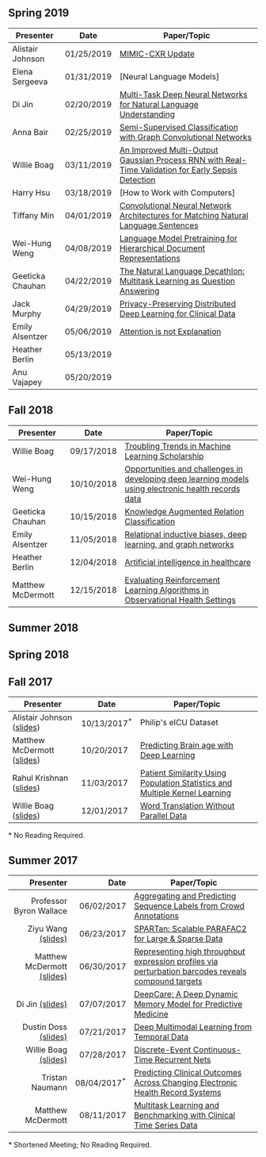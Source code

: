 ## Spring 2019

Presenter                            | Date                   | Paper/Topic
------------------------------------ | ---------------------- | ------------------------------------------------
Alistair Johnson                     | 01/25/2019             | [MIMIC-CXR Update]
Elena Sergeeva                       | 01/31/2019             | [Neural Language Models]
Di Jin                               | 02/20/2019             | [Multi-Task Deep Neural Networks for Natural Language Understanding]
Anna Bair                            | 02/25/2019             | [Semi-Supervised Classification with Graph Convolutional Networks]
Willie Boag                          | 03/11/2019             | [An Improved Multi-Output Gaussian Process RNN with Real-Time Validation for Early Sepsis Detection]
Harry Hsu                            | 03/18/2019             | [How to Work with Computers] 
Tiffany Min                          | 04/01/2019             | [Convolutional Neural Network Architectures for Matching Natural Language Sentences]
Wei-Hung Weng                        | 04/08/2019             | [Language Model Pretraining for Hierarchical Document Representations]
Geeticka Chauhan                     | 04/22/2019             | [The Natural Language Decathlon: Multitask Learning as Question Answering]
Jack Murphy                          | 04/29/2019             | [Privacy-Preserving Distributed Deep Learning for Clinical Data]
Emily Alsentzer                      | 05/06/2019             | [Attention is not Explanation]
Heather Berlin                       | 05/13/2019             | 
Anu Vajapey                          | 05/20/2019             |

[MIMIC-CXR Update]: https://www.dropbox.com/s/wvtck1ygz2bsdlf/2019-01-25%20-%20MIMIC-CXR%20MEDG.pdf?dl=0
[Multi-Task Deep Neural Networks for Natural Language Understanding]: https://arxiv.org/abs/1901.11504
[Semi-Supervised Classification with Graph Convolutional Networks]: https://arxiv.org/pdf/1609.02907.pdf
[An Improved Multi-Output Gaussian Process RNN with Real-Time Validation for Early Sepsis Detection]: http://mucmd.org/CameraReadySubmissions/53%5CCameraReadySubmission%5CCR.pdf
[Convolutional Neural Network Architectures for Matching Natural Language Sentences]: https://papers.nips.cc/paper/5550-convolutional-neural-network-architectures-for-matching-natural-language-sentences
[Language Model Pretraining for Hierarchical Document Representations]: https://openreview.net/pdf?id=rygnfn0qF7
[The Natural Language Decathlon: Multitask Learning as Question Answering]: https://arxiv.org/abs/1806.08730
[Privacy-Preserving Distributed Deep Learning for Clinical Data]: https://arxiv.org/pdf/1812.01484.pdf
[Attention is not Explanation]: https://arxiv.org/abs/1902.10186

## Fall 2018

Presenter                            | Date                   | Paper/Topic
------------------------------------ | ---------------------- | ------------------------------------------------
Willie Boag                          | 09/17/2018             | [Troubling Trends in Machine Learning Scholarship]
Wei-Hung Weng                        | 10/10/2018             | [Opportunities and challenges in developing deep learning models using electronic health records data]
Geeticka Chauhan                     | 10/15/2018             | [Knowledge Augmented Relation Classification]
Emily Alsentzer                      | 11/05/2018             | [Relational inductive biases, deep learning, and graph networks]
Heather Berlin                       | 12/04/2018             | [Artificial intelligence in healthcare]
Matthew McDermott                    | 12/15/2018             | [Evaluating Reinforcement Learning Algorithms in Observational Health Settings]

[Troubling Trends in Machine Learning Scholarship]: https://arxiv.org/pdf/1807.03341.pdf
[Opportunities and challenges in developing deep learning models using electronic health records data]: https://academic.oup.com/jamia/advance-article/doi/10.1093/jamia/ocy068/5035024
[Knowledge Augmented Relation Classification]: http://aclweb.org/anthology/C18-1049
[Relational inductive biases, deep learning, and graph networks]: https://arxiv.org/abs/1806.01261
[Artificial intelligence in healthcare]: https://www.nature.com/articles/s41551-018-0305-z
[Evaluating Reinforcement Learning Algorithms in Observational Health Settings]: https://arxiv.org/pdf/1805.12298.pdf


## Summer 2018


## Spring 2018


## Fall 2017

Presenter                            | Date                   | Paper/Topic
------------------------------------ | ---------------------- | ------------------------------------------------
Alistair Johnson ([slides][1])       | 10/13/2017<sup>*</sup> | Philip's eICU Dataset
Matthew McDermott ([slides][2])      | 10/20/2017             | [Predicting Brain age with Deep Learning]
Rahul Krishnan ([slides][3])         | 11/03/2017             | [Patient Similarity Using Population Statistics and Multiple Kernel Learning]
Willie Boag ([slides][4])            | 12/01/2017             | [Word Translation Without Parallel Data]

\* No Reading Required.

[1]: ./docs/reading_slides/Alistair_Johnson_eICU_10_13_2017.pdf
[2]: ./docs/reading_slides/Matthew_McDermott_Predicting_Brain_Age_10-20-2017.pdf
[3]: ./docs/reading_slides/Rahul_Krishnan_Patient_Similarity_with_Multiple_Kernel_Learning_11-03-2017.pdf
[4]: ./docs/reading_slides/Willie_Boag_Unsupervised_Word_Translation_12-01-2017.pdf
[Predicting Brain age with Deep Learning]: https://arxiv.org/pdf/1612.02572.pdf
[Patient Similarity Using Population Statistics and Multiple Kernel Learning]: http://mucmd.org/CameraReadySubmissions/40%5CCameraReadySubmission%5Cpatient_similarity.pdf
[Word Translation Without Parallel Data]: https://arxiv.org/pdf/1710.04087.pdf


## Summer 2017

Presenter                          | Date                   | Paper/Topic
----------------------------------:| ----------------------:| -------------------------------------------------------------------
Professor Byron Wallace            | 06/02/2017             | [Aggregating and Predicting Sequence Labels from Crowd Annotations]
Ziyu Wang [(slides)][1]            | 06/23/2017             | [SPARTan: Scalable PARAFAC2 for Large & Sparse Data]
Matthew McDermott [(slides)][2]    | 06/30/2017             | [Representing high throughput expression profiles via perturbation barcodes reveals compound targets]
Di Jin [(slides)][3]               | 07/07/2017             | [DeepCare: A Deep Dynamic Memory Model for Predictive Medicine]
Dustin Doss [(slides)][4]          | 07/21/2017             | [Deep Multimodal Learning from Temporal Data]
Willie Boag [(slides)][5]          | 07/28/2017             | [Discrete-Event Continuous-Time Recurrent Nets]
Tristan Naumann                    | 08/04/2017<sup>\*</sup>| [Predicting Clinical Outcomes Across Changing Electronic Health Record Systems]
Matthew McDermott                  | 08/11/2017             | [Multitask Learning and Benchmarking with Clinical Time Series Data]

\* Shortened Meeting; No Reading Required.

[Aggregating and Predicting Sequence Labels from Crowd Annotations]: https://www.ischool.utexas.edu/~ml/papers/nguyen-acl17.pdf
[SPARTan: Scalable PARAFAC2 for Large & Sparse Data]: https://arxiv.org/pdf/1703.04219.pdf
[Representing high throughput expression profiles via perturbation barcodes reveals compound targets]: http://journals.plos.org/ploscompbiol/article?id=10.1371/journal.pcbi.1005335
[DeepCare: A Deep Dynamic Memory Model for Predictive Medicine]: https://arxiv.org/abs/1602.00357
[Deep Multimodal Learning from Temporal Data]: https://arxiv.org/pdf/1704.03152.pdf
[Discrete-Event Continuous-Time Recurrent Nets]: http://www.cs.colorado.edu/~mozer/Research/Selected%20Publications/reprints/MozerKazakovLindsey2017.pdf
[Predicting Clinical Outcomes Across Changing Electronic Health Record Systems]: http://www.kdd.org/kdd2017/papers/view/predicting-clinical-outcomes-across-changing-electronic-health-record-syste
[Multitask Learning and Benchmarking with Clinical Time Series Data]: https://arxiv.org/abs/1703.07771
[1]: ./docs/reading_slides/Ziyu_Wang_SPARTan_06-23-2017.pdf
[2]: ./docs/reading_slides/Matthew_McDermott_Perturbation_Barcodes_06-30-2017.pdf
[3]: ./docs/reading_slides/Di_Jin_DeepCare_07-07-2017.pdf
[4]: ./docs/reading_slides/Dustin_Doss_CorrRNN_07-21-2017.pdf
[5]: ./docs/reading_slides/Willie_Boag_Continuous_Time_RNNs_07-28-2017.pdf
